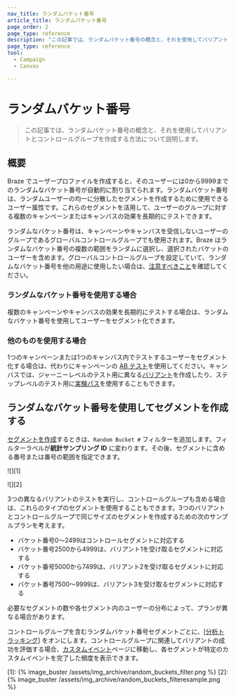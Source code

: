 ```yaml
---
nav_title: ランダムバケット番号
article_title: ランダムバケット番号
page_order: 2
page_type: reference
description: "この記事では、ランダムバケット番号の概念と、それを使用してバリアントとコントロールグループを作成する方法について説明します。"
page_type: reference
tool:
  - Campaign
  - Canvas

---
```


# ランダムバケット番号

> この記事では、ランダムバケット番号の概念と、それを使用してバリアントとコントロールグループを作成する方法について説明します。

## 概要

Braze でユーザープロファイルを作成すると、そのユーザーには0から9999までのランダムなバケット番号が自動的に割り当てられます。ランダムバケット番号は、ランダムユーザーの均一に分散したセグメントを作成するために使用できるユーザー属性です。これらのセグメントを活用して、ユーザーのグループに対する複数のキャンペーンまたはキャンバスの効果を長期的にテストできます。

ランダムなバケット番号は、キャンペーンやキャンバスを受信しないユーザーのグループであるグローバルコントロールグループでも使用されます。Braze はランダムなバケット番号の複数の範囲をランダムに選択し、選択されたバケットのユーザーを含めます。グローバルコントロールグループを設定していて、ランダムなバケット番号を他の用途に使用したい場合は、[注意すべきこと]({{site.baseurl}}/user_guide/engagement_tools/testing/global_control_group/#things-to-watch-for)を確認してください。

### ランダムなバケット番号を使用する場合

複数のキャンペーンやキャンバスの効果を長期的にテストする場合は、ランダムなバケット番号を使用してユーザーをセグメント化できます。

### 他のものを使用する場合

1つのキャンペーンまたは1つのキャンバス内でテストするユーザーをセグメント化する場合は、代わりにキャンペーンの [AB テスト]({{site.baseurl}}/user_guide/engagement_tools/testing/multivariant_testing/create_multivariate_campaign/)を使用してください。キャンバスでは、ジャーニーレベルのテスト用に異なる[バリアント]({{site.baseurl}}/user_guide/engagement_tools/canvas/create_a_canvas/create_a_canvas/#adding-a-variant)を作成したり、ステップレベルのテスト用に[実験パス]({{site.baseurl}}/user_guide/engagement_tools/canvas/canvas_components/experiment_step/)を使用することもできます。

## ランダムなバケット番号を使用してセグメントを作成する

[セグメントを作成]({{site.baseurl}}/user_guide/engagement_tools/segments/creating_a_segment/)するときは、`Random Bucket #` フィルターを追加します。フィルターラベルが**統計サンプリング ID** に変わります。その後、セグメントに含める番号または番号の範囲を指定できます。

![][1]

![][2]

3つの異なるバリアントのテストを実行し、コントロールグループも含める場合は、これらのタイプのセグメントを使用することもできます。3つのバリアントとコントロールグループで同じサイズのセグメントを作成するための次のサンプルプランを考えます。

- バケット番号0～2499はコントロールセグメントに対応する
- バケット番号2500から4999は、バリアント1を受け取るセグメントに対応する
- バケット番号5000から7499は、バリアント2を受け取るセグメントに対応する
- バケット番号7500～9999は、バリアント3を受け取るセグメントに対応する

必要なセグメントの数や各セグメント内のユーザーの分布によって、プランが異なる場合があります。

コントロールグループを含むランダムバケット番号セグメントごとに、\[[分析トラッキング]({{site.baseurl}}/user_guide/data_and_analytics/tracking/segment_analytics_tracking)] をオンにします。コントロールグループに関連してバリアントの成功を評価する場合、[カスタムイベント]({{site.baseurl}}/user_guide/data_and_analytics/export_braze_data/export_custom_event_data)ページに移動し、各セグメントが特定のカスタムイベントを完了した頻度を表示できます。


[1]: {% image_buster /assets/img_archive/random_buckets_filter.png %}
[2]: {% image_buster /assets/img_archive/random_buckets_filterexample.png %}
